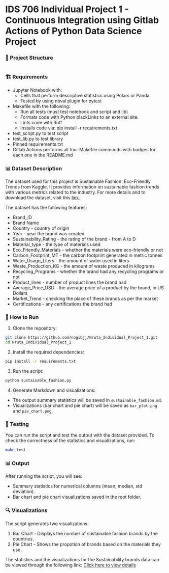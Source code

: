 # IDS 706 Individual Project 1 - Continuous Integration using Gitlab Actions of Python Data Science Project

### 📂 Project Structure
```

```

### 🏗️ Requirements
- Jupyter Notebook with: 
    - Cells that perform descriptive statistics using Polars or Panda.
    - Tested by using nbval plugin for pytest
- Makefile with the following:
    - Run all tests (must test notebook and script and lib)
    - Formats code with Python blackLinks to an external site.
    - Lints code with Ruff
    - Installs code via:  pip install -r requirements.txt
- test_script.py to test script
- test_lib.py to test library
- Pinned requirements.txt
- Gitlab Actions performs all four Makefile commands with badges for each one in the README.md



### 📊 Dataset Description
The dataset used for this project is Sustainable Fashion: Eco-Friendly Trends from Kaggle. It provides information on sustainable fashion trends with various metrics related to the industry. For more details and to download the dataset, visit this [link](https://www.kaggle.com/datasets/waqi786/sustainable-fashion-eco-friendly-trends).

The dataset has the following features:
- Brand_ID
- Brand Name
- Country - country of origin
- Year - year the brand was created
- Sustainability_Rating - the rating of the brand - from A to D
- Material_type - the type of materials used
- Eco_Friendly_Materials - whether the materials were eco-friendly or not
- Carbon_Footprint_MT - the carbon footprint generated in metric tonnes
- Water_Usage_Liters - the amount of water used in liters
- Waste_Production_KG - the amount of waste produced in kilograms
- Recycling_Programs - whether the brand had any recycling programs or not
- Product_lines - number of product lines the brand had
- Average_Price_USD - the average price of a product by the brand, in US Dollars
- Market_Trend - checking the place of these brands as per the market
- Certifications - any certifications the brand had

### 🚀 How to Run
1. Clone the repository:

```bash
git clone https://github.com/nogibjj/Nruta_Individual_Project_1.git
cd Nruta_Individual_Project_1
```

2. Install the required dependencies:

```bash
pip install -r requirements.txt
```

3. Run the script:

```bash
python sustainable_fashion.py
```

4. Generate Markdown and visualizations:

- The output summary statistics will be saved in `sustainable_fashion.md`.
- Visualizations (bar chart and pie chart) will be saved as `bar_plot.png` and `pie_chart.png`.

### 🧪 Testing
You can run the script and test the output with the dataset provided. To check the correctness of the statistics and visualizations, run:

```bash
make test
```

### 📊 Output
After running the script, you will see:

- Summary statistics for numerical columns (mean, median, std deviation).
- Bar chart and pie chart visualizations saved in the root folder.

### 🔍 Visualizations
The script generates two visualizations:

1. Bar Chart - Displays the number of sustainable fashion brands by the countries.
2. Pie Chart - Shows the propotion of brands based on the materials they use.

The statistics and the visualizations for the Sustainability brands data can be viewed through the following link:
[Click here to view details](sustainable_fashion.md)